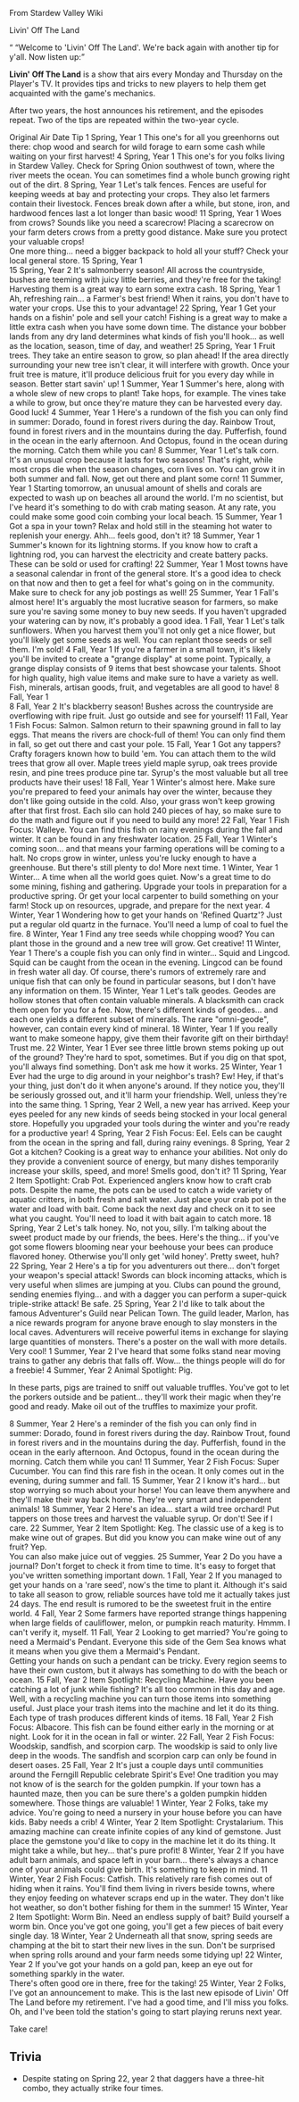 From Stardew Valley Wiki

Livin' Off The Land

“ “Welcome to 'Livin' Off The Land'. We're back again with another tip for y'all. Now listen up:”

**Livin' Off The Land** is a show that airs every Monday and Thursday on the Player's TV. It provides tips and tricks to new players to help them get acquainted with the game's mechanics.

After two years, the host announces his retirement, and the episodes repeat. Two of the tips are repeated within the two-year cycle.

Original Air Date Tip 1 Spring, Year 1 This one's for all you greenhorns out there: chop wood and search for wild forage to earn some cash while waiting on your first harvest! 4 Spring, Year 1 This one's for you folks living in Stardew Valley. Check for Spring Onion southwest of town, where the river meets the ocean. You can sometimes find a whole bunch growing right out of the dirt. 8 Spring, Year 1 Let's talk fences. Fences are useful for keeping weeds at bay and protecting your crops. They also let farmers contain their livestock. Fences break down after a while, but stone, iron, and hardwood fences last a lot longer than basic wood! 11 Spring, Year 1 Woes from crows? Sounds like you need a scarecrow! Placing a scarecrow on your farm deters crows from a pretty good distance. Make sure you protect your valuable crops!  
One more thing... need a bigger backpack to hold all your stuff? Check your local general store. 15 Spring, Year 1  
15 Spring, Year 2 It's salmonberry season! All across the countryside, bushes are teeming with juicy little berries, and they're free for the taking! Harvesting them is a great way to earn some extra cash. 18 Spring, Year 1 Ah, refreshing rain... a Farmer's best friend! When it rains, you don't have to water your crops. Use this to your advantage! 22 Spring, Year 1 Get your hands on a fishin' pole and sell your catch! Fishing is a great way to make a little extra cash when you have some down time. The distance your bobber lands from any dry land determines what kinds of fish you'll hook... as well as the location, season, time of day, and weather! 25 Spring, Year 1 Fruit trees. They take an entire season to grow, so plan ahead! If the area directly surrounding your new tree isn't clear, it will interfere with growth. Once your fruit tree is mature, it'll produce delicious fruit for you every day while in season. Better start savin' up! 1 Summer, Year 1 Summer's here, along with a whole slew of new crops to plant! Take hops, for example. The vines take a while to grow, but once they're mature they can be harvested every day. Good luck! 4 Summer, Year 1 Here's a rundown of the fish you can only find in summer: Dorado, found in forest rivers during the day. Rainbow Trout, found in forest rivers and in the mountains during the day. Pufferfish, found in the ocean in the early afternoon. And Octopus, found in the ocean during the morning. Catch them while you can! 8 Summer, Year 1 Let's talk corn. It's an unusual crop because it lasts for two seasons! That's right, while most crops die when the season changes, corn lives on. You can grow it in both summer and fall. Now, get out there and plant some corn! 11 Summer, Year 1 Starting tomorrow, an unusual amount of shells and corals are expected to wash up on beaches all around the world. I'm no scientist, but I've heard it's something to do with crab mating season. At any rate, you could make some good coin combing your local beach. 15 Summer, Year 1 Got a spa in your town? Relax and hold still in the steaming hot water to replenish your energy. Ahh... feels good, don't it? 18 Summer, Year 1 Summer's known for its lightning storms. If you know how to craft a lightning rod, you can harvest the electricity and create battery packs. These can be sold or used for crafting! 22 Summer, Year 1 Most towns have a seasonal calendar in front of the general store. It's a good idea to check on that now and then to get a feel for what's going on in the community. Make sure to check for any job postings as well! 25 Summer, Year 1 Fall's almost here! It's arguably the most lucrative season for farmers, so make sure you're saving some money to buy new seeds. If you haven't upgraded your watering can by now, it's probably a good idea. 1 Fall, Year 1 Let's talk sunflowers. When you harvest them you'll not only get a nice flower, but you'll likely get some seeds as well. You can replant those seeds or sell them. I'm sold! 4 Fall, Year 1 If you're a farmer in a small town, it's likely you'll be invited to create a "grange display" at some point. Typically, a grange display consists of 9 items that best showcase your talents. Shoot for high quality, high value items and make sure to have a variety as well. Fish, minerals, artisan goods, fruit, and vegetables are all good to have! 8 Fall, Year 1  
8 Fall, Year 2 It's blackberry season! Bushes across the countryside are overflowing with ripe fruit. Just go outside and see for yourself! 11 Fall, Year 1 Fish Focus: Salmon. Salmon return to their spawning ground in fall to lay eggs. That means the rivers are chock-full of them! You can only find them in fall, so get out there and cast your pole. 15 Fall, Year 1 Got any tappers? Crafty foragers known how to build 'em. You can attach them to the wild trees that grow all over. Maple trees yield maple syrup, oak trees provide resin, and pine trees produce pine tar. Syrup's the most valuable but all tree products have their uses! 18 Fall, Year 1 Winter's almost here. Make sure you're prepared to feed your animals hay over the winter, because they don't like going outside in the cold. Also, your grass won't keep growing after that first frost. Each silo can hold 240 pieces of hay, so make sure to do the math and figure out if you need to build any more! 22 Fall, Year 1 Fish Focus: Walleye. You can find this fish on rainy evenings during the fall and winter. It can be found in any freshwater location. 25 Fall, Year 1 Winter's coming soon... and that means your farming operations will be coming to a halt. No crops grow in winter, unless you're lucky enough to have a greenhouse. But there's still plenty to do! More next time. 1 Winter, Year 1 Winter... A time when all the world goes quiet. Now's a great time to do some mining, fishing and gathering. Upgrade your tools in preparation for a productive spring. Or get your local carpenter to build something on your farm! Stock up on resources, upgrade, and prepare for the next year. 4 Winter, Year 1 Wondering how to get your hands on 'Refined Quartz'? Just put a regular old quartz in the furnace. You'll need a lump of coal to fuel the fire. 8 Winter, Year 1 Find any tree seeds while chopping wood? You can plant those in the ground and a new tree will grow. Get creative! 11 Winter, Year 1 There's a couple fish you can only find in winter... Squid and Lingcod. Squid can be caught from the ocean in the evening. Lingcod can be found in fresh water all day. Of course, there's rumors of extremely rare and unique fish that can only be found in particular seasons, but I don't have any information on them. 15 Winter, Year 1 Let's talk geodes. Geodes are hollow stones that often contain valuable minerals. A blacksmith can crack them open for you for a fee. Now, there's different kinds of geodes... and each one yields a different subset of minerals. The rare "omni-geode", however, can contain every kind of mineral. 18 Winter, Year 1 If you really want to make someone happy, give them their favorite gift on their birthday! Trust me. 22 Winter, Year 1 Ever see three little brown stems poking up out of the ground? They're hard to spot, sometimes. But if you dig on that spot, you'll always find something. Don't ask me how it works. 25 Winter, Year 1 Ever had the urge to dig around in your neighbor's trash? Ew! Hey, if that's your thing, just don't do it when anyone's around. If they notice you, they'll be seriously grossed out, and it'll harm your friendship. Well, unless they're into the same thing. 1 Spring, Year 2 Well, a new year has arrived. Keep your eyes peeled for any new kinds of seeds being stocked in your local general store. Hopefully you upgraded your tools during the winter and you're ready for a productive year! 4 Spring, Year 2 Fish Focus: Eel. Eels can be caught from the ocean in the spring and fall, during rainy evenings. 8 Spring, Year 2 Got a kitchen? Cooking is a great way to enhance your abilities. Not only do they provide a convenient source of energy, but many dishes temporarily increase your skills, speed, and more! Smells good, don't it? 11 Spring, Year 2 Item Spotlight: Crab Pot. Experienced anglers know how to craft crab pots. Despite the name, the pots can be used to catch a wide variety of aquatic critters, in both fresh and salt water. Just place your crab pot in the water and load with bait. Come back the next day and check on it to see what you caught. You'll need to load it with bait again to catch more. 18 Spring, Year 2 Let's talk honey. No, not you, silly. I'm talking about the sweet product made by our friends, the bees. Here's the thing... if you've got some flowers blooming near your beehouse your bees can produce flavored honey. Otherwise you'll only get 'wild honey'. Pretty sweet, huh? 22 Spring, Year 2 Here's a tip for you adventurers out there... don't forget your weapon's special attack! Swords can block incoming attacks, which is very useful when slimes are jumping at you. Clubs can pound the ground, sending enemies flying... and with a dagger you can perform a super-quick triple-strike attack! Be safe. 25 Spring, Year 2 I'd like to talk about the famous Adventurer's Guild near Pelican Town. The guild leader, Marlon, has a nice rewards program for anyone brave enough to slay monsters in the local caves. Adventurers will receive powerful items in exchange for slaying large quantities of monsters. There's a poster on the wall with more details. Very cool! 1 Summer, Year 2 I've heard that some folks stand near moving trains to gather any debris that falls off. Wow... the things people will do for a freebie! 4 Summer, Year 2 Animal Spotlight: Pig.

In these parts, pigs are trained to sniff out valuable truffles. You've got to let the porkers outside and be patient... they'll work their magic when they're good and ready. Make oil out of the truffles to maximize your profit.

8 Summer, Year 2 Here's a reminder of the fish you can only find in summer: Dorado, found in forest rivers during the day. Rainbow Trout, found in forest rivers and in the mountains during the day. Pufferfish, found in the ocean in the early afternoon. And Octopus, found in the ocean during the morning. Catch them while you can! 11 Summer, Year 2 Fish Focus: Super Cucumber. You can find this rare fish in the ocean. It only comes out in the evening, during summer and fall. 15 Summer, Year 2 I know it's hard... but stop worrying so much about your horse! You can leave them anywhere and they'll make their way back home. They're very smart and independent animals! 18 Summer, Year 2 Here's an idea... start a wild tree orchard! Put tappers on those trees and harvest the valuable syrup. Or don't! See if I care. 22 Summer, Year 2 Item Spotlight: Keg. The classic use of a keg is to make wine out of grapes. But did you know you can make wine out of any fruit? Yep.  
You can also make juice out of veggies. 25 Summer, Year 2 Do you have a journal? Don't forget to check it from time to time. It's easy to forget that you've written something important down. 1 Fall, Year 2 If you managed to get your hands on a 'rare seed', now's the time to plant it. Although it's said to take all season to grow, reliable sources have told me it actually takes just 24 days. The end result is rumored to be the sweetest fruit in the entire world. 4 Fall, Year 2 Some farmers have reported strange things happening when large fields of cauliflower, melon, or pumpkin reach maturity. Hmmm. I can't verify it, myself. 11 Fall, Year 2 Looking to get married? You're going to need a Mermaid's Pendant. Everyone this side of the Gem Sea knows what it means when you give them a Mermaid's Pendant.  
Getting your hands on such a pendant can be tricky. Every region seems to have their own custom, but it always has something to do with the beach or ocean. 15 Fall, Year 2 Item Spotlight: Recycling Machine. Have you been catching a lot of junk while fishing? It's all too common in this day and age. Well, with a recycling machine you can turn those items into something useful. Just place your trash items into the machine and let it do its thing. Each type of trash produces different kinds of items. 18 Fall, Year 2 Fish Focus: Albacore. This fish can be found either early in the morning or at night. Look for it in the ocean in fall or winter. 22 Fall, Year 2 Fish Focus: Woodskip, sandfish, and scorpion carp. The woodskip is said to only live deep in the woods. The sandfish and scorpion carp can only be found in desert oases. 25 Fall, Year 2 It's just a couple days until communities around the Ferngill Republic celebrate Spirit's Eve! One tradition you may not know of is the search for the golden pumpkin. If your town has a haunted maze, then you can be sure there's a golden pumpkin hidden somewhere. Those things are valuable! 1 Winter, Year 2 Folks, take my advice. You're going to need a nursery in your house before you can have kids. Baby needs a crib! 4 Winter, Year 2 Item Spotlight: Crystalarium. This amazing machine can create infinite copies of any kind of gemstone. Just place the gemstone you'd like to copy in the machine let it do its thing. It might take a while, but hey... that's pure profit! 8 Winter, Year 2 If you have adult barn animals, and space left in your barn... there's always a chance one of your animals could give birth. It's something to keep in mind. 11 Winter, Year 2 Fish Focus: Catfish. This relatively rare fish comes out of hiding when it rains. You'll find them living in rivers beside towns, where they enjoy feeding on whatever scraps end up in the water. They don't like hot weather, so don't bother fishing for them in the summer! 15 Winter, Year 2 Item Spotlight: Worm Bin. Need an endless supply of bait? Build yourself a worm bin. Once you've got one going, you'll get a few pieces of bait every single day. 18 Winter, Year 2 Underneath all that snow, spring seeds are champing at the bit to start their new lives in the sun. Don't be surprised when spring rolls around and your farm needs some tidying up! 22 Winter, Year 2 If you've got your hands on a gold pan, keep an eye out for something sparkly in the water.  
There's often good ore in there, free for the taking! 25 Winter, Year 2 Folks, I've got an announcement to make. This is the last new episode of Livin' Off The Land before my retirement. I've had a good time, and I'll miss you folks. Oh, and I've been told the station's going to start playing reruns next year.

Take care!

## Trivia

- Despite stating on Spring 22, year 2 that daggers have a three-hit combo, they actually strike four times.